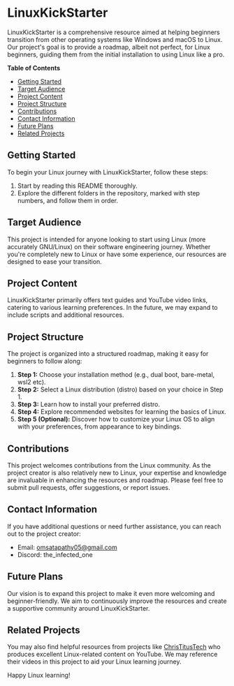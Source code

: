 # LinuxKickStarter

LinuxKickStarter is a comprehensive resource aimed at helping beginners transition from other operating systems like Windows and macOS to Linux. Our project's goal is to provide a roadmap, albeit not perfect, for Linux beginners, guiding them from the initial installation to using Linux like a pro.

**Table of Contents**
- [Getting Started](#getting-started)
- [Target Audience](#target-audience)
- [Project Content](#project-content)
- [Project Structure](#project-structure)
- [Contributions](#contributions)
- [Contact Information](#contact-information)
- [Future Plans](#future-plans)
- [Related Projects](#related-projects)

## Getting Started

To begin your Linux journey with LinuxKickStarter, follow these steps:
1. Start by reading this README thoroughly.
2. Explore the different folders in the repository, marked with step numbers, and follow them in order.

## Target Audience

This project is intended for anyone looking to start using Linux (more accurately GNU/Linux) on their software engineering journey. Whether you're completely new to Linux or have some experience, our resources are designed to ease your transition.

## Project Content

LinuxKickStarter primarily offers text guides and YouTube video links, catering to various learning preferences. In the future, we may expand to include scripts and additional resources. 

## Project Structure

The project is organized into a structured roadmap, making it easy for beginners to follow along:
1. **Step 1:** Choose your installation method (e.g., dual boot, bare-metal, wsl2 etc).
2. **Step 2:** Select a Linux distribution (distro) based on your choice in Step 1.
3. **Step 3:** Learn how to install your preferred distro.
4. **Step 4:** Explore recommended websites for learning the basics of Linux.
5. **Step 5 (Optional):** Discover how to customize your Linux OS to align with your preferences, from appearance to key bindings.

## Contributions

This project welcomes contributions from the Linux community. As the project creator is also relatively new to Linux, your expertise and knowledge are invaluable in enhancing the resources and roadmap. Please feel free to submit pull requests, offer suggestions, or report issues.

## Contact Information

If you have additional questions or need further assistance, you can reach out to the project creator:
- Email: omsatapathy05@gmail.com
- Discord: the_infected_one

## Future Plans

Our vision is to expand this project to make it even more welcoming and beginner-friendly. We aim to continuously improve the resources and create a supportive community around LinuxKickStarter.

## Related Projects

You may also find helpful resources from projects like [ChrisTitusTech](https://github.com/ChrisTitusTech) who produces excellent Linux-related content on YouTube. We may reference their videos in this project to aid your Linux learning journey.

Happy Linux learning!
